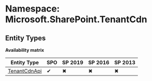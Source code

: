 # Namespace: Microsoft.SharePoint.TenantCdn
## Entity Types

**Availability matrix**

Entity Type | SPO | SP 2019 | SP 2016 | SP 2013
----------|-----|---------|---------|--------
[TenantCdnApi](./EntityTypes/TenantCdnApi) | ✔ | ✖ | ✖ | ✖
